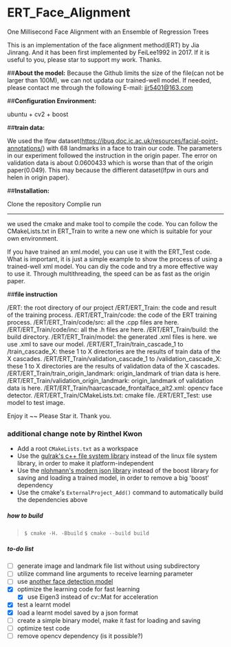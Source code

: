 # ERT_Face_Alignment
One Millisecond Face Alignment with an Ensemble of Regression Trees

This is an implementation of the face alignment method(ERT) by Jia Jinrang. And it has been first implemented by FeiLee1992 in 2017. 
If it is useful to you, please star to support my work. Thanks.

##**About the model:**
Because the Github limits the size of the file(can not be larger than 100M), we can not updata our trained-well model. If needed, please contact me through the following E-mail: jjr5401@163.com

##**Configuration Environment:**

ubuntu + cv2 + boost

##**train data:**

We used the lfpw dataset(https://ibug.doc.ic.ac.uk/resources/facial-point-annotations/) with 68 landmarks in a face to train our code. The parameters in our experiment followed the instruction in the origin paper. The error on validation data is about 0.0600433 which is worse than that of the origin paper(0.049). This may because the diffierent dataset(lfpw in ours and helen in origin paper).

##**Installation:**

Clone the repository
Complie
run

---

we used the cmake and make tool to compile the code. You can follow the CMakeLists.txt in ERT_Train to write a new one which is suitable for your own environment.

If you have trained an xml.model, you can use it with the ERT_Test code. What is important, it is just a simple example to show the process of using a trained-well xml model. You can diy the code and try a more effective way to use it. Through multithreading, the speed can be as fast as the origin paper.

##**file instruction**

/ERT: the root directory of our project
  /ERT/ERT_Train: the code and result of the training process.
    /ERT/ERT_Train/code: the code of the ERT training process.
      /ERT/ERT_Train/code/src: all the .cpp files are here.
      /ERT/ERT_Train/code/inc: all the .h files are here.
    /ERT/ERT_Train/build: the build directory.
    /ERT/ERT_Train/model: the generated .xml files is here. we use .xml to save our model.
    /ERT/ERT_Train/train_cascade_1 to /train_cascade_X: these 1 to X directories are the results of train data of the X cascades. 
    /ERT/ERT_Train/validation_cascade_1 to /validation_cascade_X: these 1 to X directories are the results of validation data of the X cascades. 
    /ERT/ERT_Train/train_origin_landmark: origin_landmark of trian data is here.
    /ERT/ERT_Train/validation_origin_landmark: origin_landmark of validation data is here.
    /ERT/ERT_Train/haarcascade_frontalface_alt2.xml: opencv face detector.
    /ERT/ERT_Train/CMakeLists.txt: cmake file.
  /ERT/ERT_Test: use model to test image.

Enjoy it ~~
Please Star it. Thank you.

### additional change note by Rinthel Kwon

- Add a root `CMakeLists.txt` as a workspace
- Use the [gulrak's c++ file system library](https://github.com/gulrak/filesystem) instead of the linux file system library, in order to make it platform-independent
- Use the [nlohmann's modern json library](https://github.com/nlohmann/json) instead of the boost library for saving and loading a trained model, in order to remove a big 'boost' dependency
- Use the cmake's `ExternalProject_Add()` command to automatically build the dependencies above

##### how to build

> `$ cmake -H. -Bbuild`
> `$ cmake --build build`

##### to-do list

- [ ] generate image and landmark file list without using subdirectory
- [ ] utilize command line arguments to receive learning parameter
- [ ] use [another face detection model](https://github.com/ShiqiYu/libfacedetection.git)
- [x] optimize the learning code for fast learning 
  - [x] use Eigen3 instead of cv::Mat for acceleration
- [x] test a learnt model
- [x] load a learnt model saved by a json format
- [ ] create a simple binary model, make it fast for loading and saving
- [ ] optimize test code
- [ ] remove opencv dependency (is it possible?)